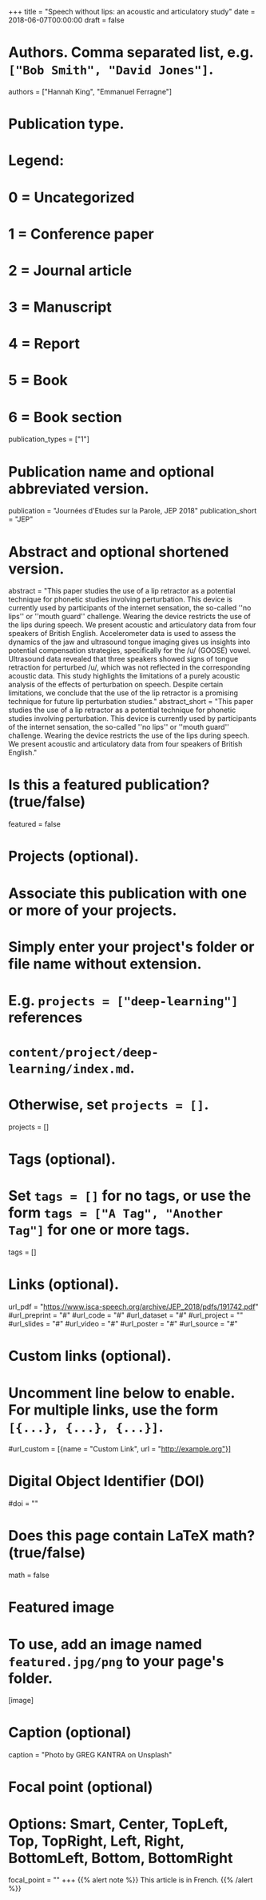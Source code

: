+++
title = "Speech without lips: an acoustic and articulatory study"
date = 2018-06-07T00:00:00
draft = false

# Authors. Comma separated list, e.g. `["Bob Smith", "David Jones"]`.
authors = ["Hannah King", "Emmanuel Ferragne"]

# Publication type.
# Legend:
# 0 = Uncategorized
# 1 = Conference paper
# 2 = Journal article
# 3 = Manuscript
# 4 = Report
# 5 = Book
# 6 = Book section
publication_types = ["1"]

# Publication name and optional abbreviated version.
publication = "Journées d'Etudes sur la Parole, JEP 2018"
publication_short = "JEP"

# Abstract and optional shortened version.
abstract = "This  paper  studies  the  use  of  a  lip  retractor  as  a  potential  technique  for  phonetic  studies  involving perturbation. This device is currently used by participants of the internet sensation, the so-called ''no lips'' or ''mouth guard'' challenge. Wearing the device restricts the use of the lips during speech. We present  acoustic  and  articulatory  data  from  four  speakers  of  British  English.  Accelerometer  data  is used to assess the dynamics of the jaw and ultrasound tongue imaging gives us insights into potential compensation strategies,  specifically for the  /u/ (GOOSE) vowel. Ultrasound data revealed that three speakers  showed  signs  of  tongue  retraction  for  perturbed  /u/,  which  was  not  reflected  in  the corresponding acoustic data. This study highlights the limitations of a purely acoustic analysis of the effects  of  perturbation  on  speech.  Despite  certain  limitations,  we  conclude  that  the  use  of  the  lip retractor is a promising technique for future lip perturbation studies."
abstract_short = "This  paper  studies  the  use  of  a  lip  retractor  as  a  potential  technique  for  phonetic  studies  involving perturbation. This device is currently used by participants of the internet sensation, the so-called ''no lips'' or ''mouth guard'' challenge. Wearing the device restricts the use of the lips during speech. We present  acoustic  and  articulatory  data  from  four  speakers  of  British  English."

# Is this a featured publication? (true/false)
featured = false

# Projects (optional).
#   Associate this publication with one or more of your projects.
#   Simply enter your project's folder or file name without extension.
#   E.g. `projects = ["deep-learning"]` references 
#   `content/project/deep-learning/index.md`.
#   Otherwise, set `projects = []`.
projects = []

# Tags (optional).
#   Set `tags = []` for no tags, or use the form `tags = ["A Tag", "Another Tag"]` for one or more tags.
tags = []

# Links (optional).
url_pdf = "https://www.isca-speech.org/archive/JEP_2018/pdfs/191742.pdf"
#url_preprint = "#"
#url_code = "#"
#url_dataset = "#"
#url_project = ""
#url_slides = "#"
#url_video = "#"
#url_poster = "#"
#url_source = "#"

# Custom links (optional).
#   Uncomment line below to enable. For multiple links, use the form `[{...}, {...}, {...}]`.
#url_custom = [{name = "Custom Link", url = "http://example.org"}]

# Digital Object Identifier (DOI)
#doi = ""

# Does this page contain LaTeX math? (true/false)
math = false

# Featured image
# To use, add an image named `featured.jpg/png` to your page's folder. 
[image]
  # Caption (optional)
  caption = "Photo by GREG KANTRA on Unsplash"

  # Focal point (optional)
  # Options: Smart, Center, TopLeft, Top, TopRight, Left, Right, BottomLeft, Bottom, BottomRight
  focal_point = ""
+++
{{% alert note %}}
This article is in French.
{{% /alert %}}
